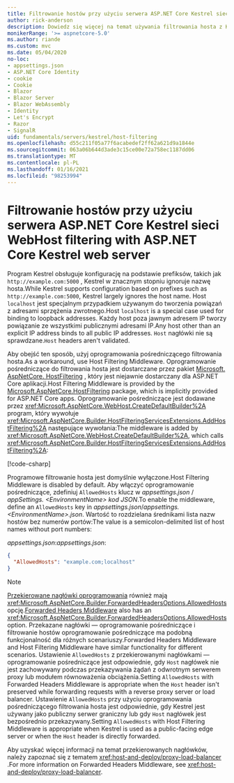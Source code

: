 ```yaml
---
title: Filtrowanie hostów przy użyciu serwera ASP.NET Core Kestrel sieci Web
author: rick-anderson
description: Dowiedz się więcej na temat używania filtrowania hosta z Kestrel, wieloplatformowego serwera sieci Web dla ASP.NET Core.
monikerRange: '>= aspnetcore-5.0'
ms.author: riande
ms.custom: mvc
ms.date: 05/04/2020
no-loc:
- appsettings.json
- ASP.NET Core Identity
- cookie
- Cookie
- Blazor
- Blazor Server
- Blazor WebAssembly
- Identity
- Let's Encrypt
- Razor
- SignalR
uid: fundamentals/servers/kestrel/host-filtering
ms.openlocfilehash: d55c211f05a77f6acabedef2ff62a621d9a1844e
ms.sourcegitcommit: 063a06b644d3ade3c15ce00e72a758ec1187dd06
ms.translationtype: MT
ms.contentlocale: pl-PL
ms.lasthandoff: 01/16/2021
ms.locfileid: "98253994"
---
```

# <a name="host-filtering-with-aspnet-core-kestrel-web-server"></a><span data-ttu-id="510c8-103">Filtrowanie hostów przy użyciu serwera ASP.NET Core Kestrel sieci Web</span><span class="sxs-lookup"><span data-stu-id="510c8-103">Host filtering with ASP.NET Core Kestrel web server</span></span>

<span data-ttu-id="510c8-104">Program Kestrel obsługuje konfigurację na podstawie prefiksów, takich jak `http://example.com:5000` , Kestrel w znacznym stopniu ignoruje nazwę hosta.</span><span class="sxs-lookup"><span data-stu-id="510c8-104">While Kestrel supports configuration based on prefixes such as `http://example.com:5000`, Kestrel largely ignores the host name.</span></span> <span data-ttu-id="510c8-105">Host `localhost` jest specjalnym przypadkiem używanym do tworzenia powiązań z adresami sprzężenia zwrotnego.</span><span class="sxs-lookup"><span data-stu-id="510c8-105">Host `localhost` is a special case used for binding to loopback addresses.</span></span> <span data-ttu-id="510c8-106">Każdy host poza jawnym adresem IP tworzy powiązanie ze wszystkimi publicznymi adresami IP.</span><span class="sxs-lookup"><span data-stu-id="510c8-106">Any host other than an explicit IP address binds to all public IP addresses.</span></span> <span data-ttu-id="510c8-107">`Host` nagłówki nie są sprawdzane.</span><span class="sxs-lookup"><span data-stu-id="510c8-107">`Host` headers aren't validated.</span></span>

<span data-ttu-id="510c8-108">Aby obejść ten sposób, użyj oprogramowania pośredniczącego filtrowania hosta.</span><span class="sxs-lookup"><span data-stu-id="510c8-108">As a workaround, use Host Filtering Middleware.</span></span> <span data-ttu-id="510c8-109">Oprogramowanie pośredniczące do filtrowania hosta jest dostarczane przez pakiet [Microsoft. AspNetCore. HostFiltering](https://www.nuget.org/packages/Microsoft.AspNetCore.HostFiltering) , który jest niejawnie dostarczany dla ASP.NET Core aplikacji.</span><span class="sxs-lookup"><span data-stu-id="510c8-109">Host Filtering Middleware is provided by the [Microsoft.AspNetCore.HostFiltering](https://www.nuget.org/packages/Microsoft.AspNetCore.HostFiltering) package, which is implicitly provided for ASP.NET Core apps.</span></span> <span data-ttu-id="510c8-110">Oprogramowanie pośredniczące jest dodawane przez <xref:Microsoft.AspNetCore.WebHost.CreateDefaultBuilder%2A> program, który wywołuje <xref:Microsoft.AspNetCore.Builder.HostFilteringServicesExtensions.AddHostFiltering%2A> następujące wywołania:</span><span class="sxs-lookup"><span data-stu-id="510c8-110">The middleware is added by <xref:Microsoft.AspNetCore.WebHost.CreateDefaultBuilder%2A>, which calls <xref:Microsoft.AspNetCore.Builder.HostFilteringServicesExtensions.AddHostFiltering%2A>:</span></span>

[!code-csharp[](samples-snapshot/2.x/KestrelSample/Program.cs?name=snippet_Program&highlight=9)]

<span data-ttu-id="510c8-111">Programowe filtrowanie hosta jest domyślnie wyłączone.</span><span class="sxs-lookup"><span data-stu-id="510c8-111">Host Filtering Middleware is disabled by default.</span></span> <span data-ttu-id="510c8-112">Aby włączyć oprogramowanie pośredniczące, zdefiniuj `AllowedHosts` klucz w *appsettings.json* / *appSettings. \<EnvironmentName> kod JSON*.</span><span class="sxs-lookup"><span data-stu-id="510c8-112">To enable the middleware, define an `AllowedHosts` key in *appsettings.json*/*appsettings.\<EnvironmentName>.json*.</span></span> <span data-ttu-id="510c8-113">Wartość to rozdzielana średnikami lista nazw hostów bez numerów portów:</span><span class="sxs-lookup"><span data-stu-id="510c8-113">The value is a semicolon-delimited list of host names without port numbers:</span></span>

<span data-ttu-id="510c8-114">*appsettings.json*:</span><span class="sxs-lookup"><span data-stu-id="510c8-114">*appsettings.json*:</span></span>

```json
{
  "AllowedHosts": "example.com;localhost"
}
```

> [!NOTE]
> <span data-ttu-id="510c8-115">[Przekierowane nagłówki oprogramowania](xref:host-and-deploy/proxy-load-balancer) również mają <xref:Microsoft.AspNetCore.Builder.ForwardedHeadersOptions.AllowedHosts> opcję.</span><span class="sxs-lookup"><span data-stu-id="510c8-115">[Forwarded Headers Middleware](xref:host-and-deploy/proxy-load-balancer) also has an <xref:Microsoft.AspNetCore.Builder.ForwardedHeadersOptions.AllowedHosts> option.</span></span> <span data-ttu-id="510c8-116">Przekazane nagłówki — oprogramowanie pośredniczące i filtrowanie hostów oprogramowanie pośredniczące ma podobną funkcjonalność dla różnych scenariuszy.</span><span class="sxs-lookup"><span data-stu-id="510c8-116">Forwarded Headers Middleware and Host Filtering Middleware have similar functionality for different scenarios.</span></span> <span data-ttu-id="510c8-117">Ustawienie `AllowedHosts` z przekierowanymi nagłówkami — oprogramowanie pośredniczące jest odpowiednie, gdy `Host` nagłówek nie jest zachowywany podczas przekazywania żądań z odwrotnym serwerem proxy lub modułem równoważenia obciążenia.</span><span class="sxs-lookup"><span data-stu-id="510c8-117">Setting `AllowedHosts` with Forwarded Headers Middleware is appropriate when the `Host` header isn't preserved while forwarding requests with a reverse proxy server or load balancer.</span></span> <span data-ttu-id="510c8-118">Ustawienie `AllowedHosts` przy użyciu oprogramowania pośredniczącego filtrowania hosta jest odpowiednie, gdy Kestrel jest używany jako publiczny serwer graniczny lub gdy `Host` nagłówek jest bezpośrednio przekazywany.</span><span class="sxs-lookup"><span data-stu-id="510c8-118">Setting `AllowedHosts` with Host Filtering Middleware is appropriate when Kestrel is used as a public-facing edge server or when the `Host` header is directly forwarded.</span></span>
>
> <span data-ttu-id="510c8-119">Aby uzyskać więcej informacji na temat przekierowanych nagłówków, należy zapoznać się z tematem <xref:host-and-deploy/proxy-load-balancer> .</span><span class="sxs-lookup"><span data-stu-id="510c8-119">For more information on Forwarded Headers Middleware, see <xref:host-and-deploy/proxy-load-balancer>.</span></span>
